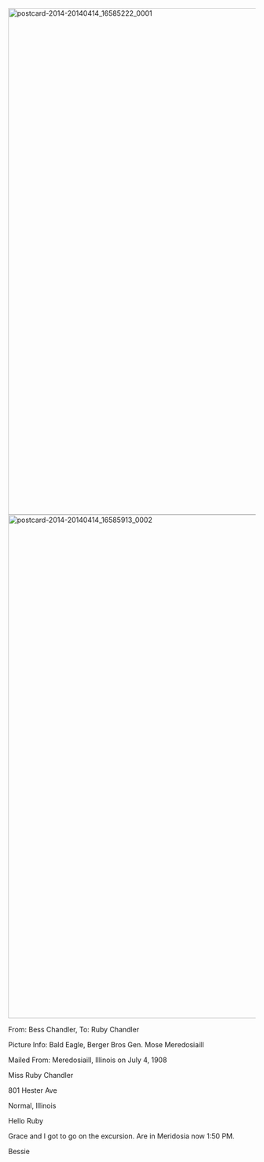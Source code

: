 <html><body><a href="http://107.170.91.122/wp-content/uploads/2014/04/postcard-2014-20140414_16585222_0001.jpg"><img class="alignnone size-full wp-image-195" src="http://107.170.91.122/wp-content/uploads/2014/04/postcard-2014-20140414_16585222_0001.jpg" alt="postcard-2014-20140414_16585222_0001" width="1492" height="1031"></a> <a href="http://107.170.91.122/wp-content/uploads/2014/04/postcard-2014-20140414_16585913_0002.jpg"><img class="alignnone size-full wp-image-196" src="http://107.170.91.122/wp-content/uploads/2014/04/postcard-2014-20140414_16585913_0002.jpg" alt="postcard-2014-20140414_16585913_0002" width="1514" height="1025"></a>



From: Bess Chandler, To: Ruby Chandler

Picture Info: Bald Eagle, Berger Bros Gen. Mose Meredosiaill

Mailed From: Meredosiaill, Illinois on July 4, 1908



Miss Ruby Chandler

801 Hester Ave

Normal, Illinois



Hello Ruby

Grace and I got to go on the excursion. Are in Meridosia now 1:50 PM.

Bessie</body></html>